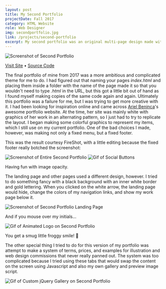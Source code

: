 ```yaml
---
layout: post
title: My Second Portfolio
projectDate: Fall 2017
category: HTML Website
role: Web Designer
img: secondportfolio.jpg
link: /projects/second-portfolio
excerpt: My second portfolio was an original multi-page design made with HTML, CSS, Bootstrap, and jQuery. I had fun trying to add creative flairs to this one. When the website loads, you must click an arrow to reveal my portfolio items and a minimalist white theme. I also made a handmade image toggler of example commissions. I might go back and implement Jekyll on this one to be more space-saving.
---
```


<img src="https://cozymaus.github.io/img/secondportfolio.png" alt="Screenshot of Second Portfolio" class="img-fluid"/>

<p class="caption"><a href="https://cozymaus.github.io/portfolio-2017-v2" target="_blank">Visit Site</a>  • <a href="https://github.com/cozymaus/portfolio-2017-v2" target="_blank">Source Code</a></p>

<p>The final portfolio of mine from 2017 was a more ambitious and complicated theme for me to do. I had figured out that naming your pages <em>index.html </em>and placing them inside a folder with the name of the page made it so that you wouldn't need to type <em>.html </em>in the URL, but this got a little bit out of hand as I found myself making copies of the same code again and again. Ultimately this portfolio was a failure for me, but I was trying to get more creative with it. I had been looking for inspiration online and came across <a href="http://arielbeninca.com" target="_blank" rel="nofollow">Ariel Beninca</a>'s awesome portfolio website. At the time, her site was mainly white with graphics of her work in an alternating pattern, so I just had to try to replicate the layout. I began making some colorful graphics to represent my items, which I still use on my current portfolio. One of the bad choices I made, however, was making not only a fixed menu, but a fixed footer.</p>

<p>This was the result courtesy FireShot, with a little editing because the fixed footer really botched the screenshot:</p>

<img src="https://cozymaus.github.io/img/portfoliolate20172.png" alt="Screenshot of Entire Second Portfolio" class="img-fluid"/>

<img src="https://cozymaus.github.io/img/smoooooth.gif" alt="Gif of Social Buttons" class="img-fluid"/>

<p class="caption">Having fun with image opacity.</p>

<p>The landing page and other pages used a different design, however. I tried to do something fancy with a black background with an inner white border and gold lettering. When you clicked on the white arrow, the landing page would hide, change the colors of my navigation links, and show my work page below it. </p>

<img src="https://cozymaus.github.io/img/portfoliolate2017.png" alt="Screenshot of Second Portfolio Landing Page" class="img-fluid"/>

<p>And if you mouse over my initials...</p>

<img src="https://cozymaus.github.io/img/LB.gif" alt="Gif of Animated Logo on Second Portfolio" class="img-fluid"/>

<p>You get a smug little froggy smile! 🐸 </p>

<p>The other special thing I tried to do for this version of my portfolio was attempt to make a system of terms, prices, and examples for illustration and web design commissions that never really panned out. The system was too complicated because I tried using these tabs that would swap the content on the screen using Javascript and also my own gallery and preview image script.</p>

<img src="https://cozymaus.github.io/img/newgallery.gif" alt="Gif of Custom jQuery Gallery on Second Portfolio" class="img-fluid"/>
